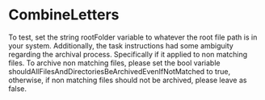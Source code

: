 # CombineLetters
To test, set the string rootFolder variable to whatever the root file path is in your system. Additionally, the task instructions had some ambiguity regarding the archival process.
Specifically if it applied to non matching files. To archive non matching files, please set the bool variable shouldAllFilesAndDirectoriesBeArchivedEvenIfNotMatched to true,
otherwise, if non matching files should not be archived, please leave as false. 
